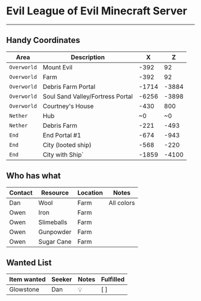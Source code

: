 # Evil League of Evil Minecraft Server
---

## Handy Coordinates

| Area | Description | X | Z|
| ---  | --- | --- | --- |
| `Overworld`  | Mount Evil | -392 | 92 |
| `Overworld`  | Farm | -392 | 92 |
| `Overworld`  | Debris Farm Portal | -1714 | -3884 |
| `Overworld`  | Soul Sand Valley/Fortress Portal | -6256 | -3898 |
| `Overworld`  | Courtney's House | -430 | 800 |
| `Nether`  | Hub | ~0 | ~0 |
| `Nether`  | Debris Farm | -221 | -493 |
| `End` |End Portal #1| -674 | -943 |
| `End` |City (looted ship)| -568 | -220 |
| `End` |City with Ship` | -1859 | -4100 |

## Who has what
| Contact | Resource | Location | Notes |
| ---  | --- | --- | --- |
|Dan| Wool | Farm | All colors|
|Owen| Iron | Farm | |
|Owen| Slimeballs | Farm | |
|Owen| Gunpowder | Farm | |
|Owen| Sugar Cane | Farm | |

## Wanted List
| Item wanted | Seeker | Notes | Fulfilled |
| ---  | --- | --- | --- |
| Glowstone| Dan| :bulb: | [ ] |